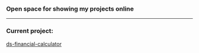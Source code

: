 ### Open space for showing my projects online
---
### Current project:
 [ds-financial-calculator](https://github.com/vovakugru/ds-financial-calculator)
